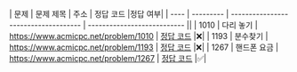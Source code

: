 | 문제 | 문제 제목 | 주소 | 정답 코드 |정답 여부|
| ---- | --------- | ------------------------------------ | --------------------------- ||
| 1010 | 다리 놓기 | https://www.acmicpc.net/problem/1010 | [정답 코드](./0x11/1010.js) |❌|
| 1193 | 분수찾기 | https://www.acmicpc.net/problem/1193 | [정답 코드](./0x11/1193.js) |❌|
| 1267 | 핸드폰 요금 | https://www.acmicpc.net/problem/1267 | [정답 코드](./0x11/1267.js) |✅|
